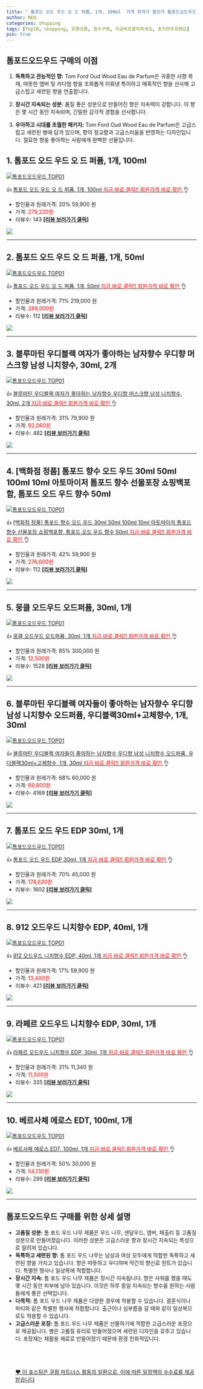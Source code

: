 ```yaml
---
title: " 톰포드 오드 우드 오 드 퍼퓸, 1개, 100ml  가격 최저가 할인가 톰포드오드우드 최저가 추천 제품 비교"
author: NEO.
categories: shopping
tags: [Top10, shopping, 유행상품, 필수구매, 지금바로클릭하세요, 놓치면후회해요]
pin: true
---
```

## 톰포드오드우드 구매의 이점
1. **독특하고 관능적인 향:** Tom Ford Oud Wood Eau de Parfum은 귀중한 사향 목재, 따뜻한 앰버 및 카다멈 향을 조화롭게 이뤄낸 특이하고 매혹적인 향을 선사해 고급스럽고 세련된 향을 연출합니다.


2. **장시간 지속되는 성분:** 품질 좋은 성분으로 만들어진 향은 지속력이 강합니다. 이 향은 몇 시간 동안 지속되며, 긴밀한 감각적 경험을 선사합니다.


3. **우아하고 시대를 초월한 패키지:** Tom Ford Oud Wood Eau de Parfum은 고급스럽고 세련된 병에 담겨 있으며, 향의 정교함과 고급스러움을 반영하는 디자인입니다. 절묘한 향을 좋아하는 사람에게 완벽한 선물입니다.

   

## 1.  톰포드 오드 우드 오 드 퍼퓸, 1개, 100ml 

[![톰포드오드우드 TOP01](https://thumbnail8.coupangcdn.com/thumbnails/remote/490x490ex/image/vendor_inventory/1608/5247f880751d738f3a21e30930dce561894638e05d062d94f7278eb3024e.jpg)](https://link.coupang.com/re/AFFSDP?lptag=AF3617701&subid=GithubCoopas&pageKey=7520432740&traceid=V0-153&itemId=19953684600&vendorItemId=87052579221)


👍 [ 톰포드 오드 우드 오 드 퍼퓸, 1개, 100ml  <font color=red> 지금 바로 클릭!! 회원가격 바로 확인 </font> ](https://link.coupang.com/re/AFFSDP?lptag=AF3617701&subid=GithubCoopas&pageKey=7520432740&traceid=V0-153&itemId=19953684600&vendorItemId=87052579221) 👌 


- 할인율과 원래가격: 20%  59,900   원
- 가격: <span style='color:red'>279,220원</span>
- 리뷰수: 143  [**[리뷰 보러가기 클릭]**](https://link.coupang.com/re/AFFSDP?lptag=AF3617701&subid=GithubCoopas&pageKey=7520432740&traceid=V0-153&itemId=19953684600&vendorItemId=87052579221)

[![](/discount_price.png)](https://link.coupang.com/re/AFFSDP?lptag=AF3617701&subid=GithubCoopas&pageKey=7520432740&traceid=V0-153&itemId=19953684600&vendorItemId=87052579221)

---


   

## 2.  톰포드 오드 우드 오 드 퍼퓸, 1개, 50ml 

[![톰포드오드우드 TOP01](https://thumbnail8.coupangcdn.com/thumbnails/remote/490x490ex/image/vendor_inventory/7841/db8b90cd1d674e4d40943518e0f873711b853ebba1a828e3130d33e5d0ac.jpg)](https://link.coupang.com/re/AFFSDP?lptag=AF3617701&subid=GithubCoopas&pageKey=7520432740&traceid=V0-153&itemId=19723367981&vendorItemId=78863616035)


👍 [ 톰포드 오드 우드 오 드 퍼퓸, 1개, 50ml  <font color=red> 지금 바로 클릭!! 회원가격 바로 확인 </font> ](https://link.coupang.com/re/AFFSDP?lptag=AF3617701&subid=GithubCoopas&pageKey=7520432740&traceid=V0-153&itemId=19723367981&vendorItemId=78863616035) 👌 


- 할인율과 원래가격: 71%  219,000   원
- 가격: <span style='color:red'>289,000원</span>
- 리뷰수: 112  [**[리뷰 보러가기 클릭]**](https://link.coupang.com/re/AFFSDP?lptag=AF3617701&subid=GithubCoopas&pageKey=7520432740&traceid=V0-153&itemId=19723367981&vendorItemId=78863616035)

[![](/discount_price.png)](https://link.coupang.com/re/AFFSDP?lptag=AF3617701&subid=GithubCoopas&pageKey=7520432740&traceid=V0-153&itemId=19723367981&vendorItemId=78863616035)

---


   

## 3.  블루마틴 우디블랙 여자가 좋아하는 남자향수 우디향 머스크향 남성 니치향수, 30ml, 2개 

[![톰포드오드우드 TOP01](https://thumbnail10.coupangcdn.com/thumbnails/remote/490x490ex/image/vendor_inventory/3b57/43e55863f8852408a7c74c392fef9f4480ee26254a4d9f6dc64d8d5b704c.jpg)](https://link.coupang.com/re/AFFSDP?lptag=AF3617701&subid=GithubCoopas&pageKey=7308240001&traceid=V0-153&itemId=18729755010&vendorItemId=87719103464)


👍 [ 블루마틴 우디블랙 여자가 좋아하는 남자향수 우디향 머스크향 남성 니치향수, 30ml, 2개  <font color=red> 지금 바로 클릭!! 회원가격 바로 확인 </font> ](https://link.coupang.com/re/AFFSDP?lptag=AF3617701&subid=GithubCoopas&pageKey=7308240001&traceid=V0-153&itemId=18729755010&vendorItemId=87719103464) 👌 


- 할인율과 원래가격: 31%  79,900   원
- 가격: <span style='color:red'>92,060원</span>
- 리뷰수: 482  [**[리뷰 보러가기 클릭]**](https://link.coupang.com/re/AFFSDP?lptag=AF3617701&subid=GithubCoopas&pageKey=7308240001&traceid=V0-153&itemId=18729755010&vendorItemId=87719103464)

[![](/discount_price.png)](https://link.coupang.com/re/AFFSDP?lptag=AF3617701&subid=GithubCoopas&pageKey=7308240001&traceid=V0-153&itemId=18729755010&vendorItemId=87719103464)

---


   

## 4.  [백화점 정품] 톰포드 향수 오드 우드 30ml 50ml 100ml 10ml 아토마이저 톰포드 향수 선물포장 쇼핑백포함, 톰포드 오드 우드 향수 50ml 

[![톰포드오드우드 TOP01](https://thumbnail6.coupangcdn.com/thumbnails/remote/490x490ex/image/vendor_inventory/af5e/a46901fa37f0ad2ba5b350287bed0dd9d6b3b342a0761aa022e409d2964f.jpg)](https://link.coupang.com/re/AFFSDP?lptag=AF3617701&subid=GithubCoopas&pageKey=6798781288&traceid=V0-153&itemId=16040516259&vendorItemId=84910057447)


👍 [ [백화점 정품] 톰포드 향수 오드 우드 30ml 50ml 100ml 10ml 아토마이저 톰포드 향수 선물포장 쇼핑백포함, 톰포드 오드 우드 향수 50ml  <font color=red> 지금 바로 클릭!! 회원가격 바로 확인 </font> ](https://link.coupang.com/re/AFFSDP?lptag=AF3617701&subid=GithubCoopas&pageKey=6798781288&traceid=V0-153&itemId=16040516259&vendorItemId=84910057447) 👌 


- 할인율과 원래가격: 42%  59,900   원
- 가격: <span style='color:red'>276,600원</span>
- 리뷰수: 112  [**[리뷰 보러가기 클릭]**](https://link.coupang.com/re/AFFSDP?lptag=AF3617701&subid=GithubCoopas&pageKey=6798781288&traceid=V0-153&itemId=16040516259&vendorItemId=84910057447)

[![](/discount_price.png)](https://link.coupang.com/re/AFFSDP?lptag=AF3617701&subid=GithubCoopas&pageKey=6798781288&traceid=V0-153&itemId=16040516259&vendorItemId=84910057447)

---


   

## 5.  뭉클 오드우드 오드퍼퓸, 30ml, 1개 

[![톰포드오드우드 TOP01](https://thumbnail9.coupangcdn.com/thumbnails/remote/490x490ex/image/retail/images/930140986044527-ae1bc38e-e6f4-4a5b-ba17-e7098be7fa1c.crdownload)](https://link.coupang.com/re/AFFSDP?lptag=AF3617701&subid=GithubCoopas&pageKey=7166338966&traceid=V0-153&itemId=18045146046&vendorItemId=84893507960)


👍 [ 뭉클 오드우드 오드퍼퓸, 30ml, 1개  <font color=red> 지금 바로 클릭!! 회원가격 바로 확인 </font> ](https://link.coupang.com/re/AFFSDP?lptag=AF3617701&subid=GithubCoopas&pageKey=7166338966&traceid=V0-153&itemId=18045146046&vendorItemId=84893507960) 👌 


- 할인율과 원래가격: 85%  300,000   원
- 가격: <span style='color:red'>12,500원</span>
- 리뷰수: 1528  [**[리뷰 보러가기 클릭]**](https://link.coupang.com/re/AFFSDP?lptag=AF3617701&subid=GithubCoopas&pageKey=7166338966&traceid=V0-153&itemId=18045146046&vendorItemId=84893507960)

[![](/discount_price.png)](https://link.coupang.com/re/AFFSDP?lptag=AF3617701&subid=GithubCoopas&pageKey=7166338966&traceid=V0-153&itemId=18045146046&vendorItemId=84893507960)

---


   

## 6.  블루마틴 우디블랙 여자들이 좋아하는 남자향수 우디향 남성 니치향수 오드퍼퓸, 우디블랙30ml+고체향수, 1개, 30ml 

[![톰포드오드우드 TOP01](https://thumbnail9.coupangcdn.com/thumbnails/remote/490x490ex/image/vendor_inventory/0efc/149a63aaf5256aacf174b4bd356f9f09e544f6c15ae3cc421391145708e9.jpg)](https://link.coupang.com/re/AFFSDP?lptag=AF3617701&subid=GithubCoopas&pageKey=7478444053&traceid=V0-153&itemId=19528986011&vendorItemId=87587503613)


👍 [ 블루마틴 우디블랙 여자들이 좋아하는 남자향수 우디향 남성 니치향수 오드퍼퓸, 우디블랙30ml+고체향수, 1개, 30ml  <font color=red> 지금 바로 클릭!! 회원가격 바로 확인 </font> ](https://link.coupang.com/re/AFFSDP?lptag=AF3617701&subid=GithubCoopas&pageKey=7478444053&traceid=V0-153&itemId=19528986011&vendorItemId=87587503613) 👌 


- 할인율과 원래가격: 68%  60,000   원
- 가격: <span style='color:red'>69,800원</span>
- 리뷰수: 4169  [**[리뷰 보러가기 클릭]**](https://link.coupang.com/re/AFFSDP?lptag=AF3617701&subid=GithubCoopas&pageKey=7478444053&traceid=V0-153&itemId=19528986011&vendorItemId=87587503613)

[![](/discount_price.png)](https://link.coupang.com/re/AFFSDP?lptag=AF3617701&subid=GithubCoopas&pageKey=7478444053&traceid=V0-153&itemId=19528986011&vendorItemId=87587503613)

---


   

## 7.  톰포드 오드 우드 EDP 30ml, 1개 

[![톰포드오드우드 TOP01](https://thumbnail6.coupangcdn.com/thumbnails/remote/490x490ex/image/vendor_inventory/62f3/af7128d63d7cc7da6c3f1e052c68d17c341b6766162c1e4e9bd957d0654d.jpg)](https://link.coupang.com/re/AFFSDP?lptag=AF3617701&subid=GithubCoopas&pageKey=7823488258&traceid=V0-153&itemId=21257104801&vendorItemId=88448429363)


👍 [ 톰포드 오드 우드 EDP 30ml, 1개  <font color=red> 지금 바로 클릭!! 회원가격 바로 확인 </font> ](https://link.coupang.com/re/AFFSDP?lptag=AF3617701&subid=GithubCoopas&pageKey=7823488258&traceid=V0-153&itemId=21257104801&vendorItemId=88448429363) 👌 


- 할인율과 원래가격: 70%  45,000   원
- 가격: <span style='color:red'>174,620원</span>
- 리뷰수: 1602  [**[리뷰 보러가기 클릭]**](https://link.coupang.com/re/AFFSDP?lptag=AF3617701&subid=GithubCoopas&pageKey=7823488258&traceid=V0-153&itemId=21257104801&vendorItemId=88448429363)

[![](/discount_price.png)](https://link.coupang.com/re/AFFSDP?lptag=AF3617701&subid=GithubCoopas&pageKey=7823488258&traceid=V0-153&itemId=21257104801&vendorItemId=88448429363)

---


   

## 8.  912 오드우드 니치향수 EDP, 40ml, 1개 

[![톰포드오드우드 TOP01](https://thumbnail10.coupangcdn.com/thumbnails/remote/490x490ex/image/retail/images/13432115899291067-2d96d9be-9717-4a32-9714-db50d875b6a5.jpg)](https://link.coupang.com/re/AFFSDP?lptag=AF3617701&subid=GithubCoopas&pageKey=6163821301&traceid=V0-153&itemId=11980556892&vendorItemId=79253046902)


👍 [ 912 오드우드 니치향수 EDP, 40ml, 1개  <font color=red> 지금 바로 클릭!! 회원가격 바로 확인 </font> ](https://link.coupang.com/re/AFFSDP?lptag=AF3617701&subid=GithubCoopas&pageKey=6163821301&traceid=V0-153&itemId=11980556892&vendorItemId=79253046902) 👌 


- 할인율과 원래가격: 17%  59,900   원
- 가격: <span style='color:red'>13,400원</span>
- 리뷰수: 421  [**[리뷰 보러가기 클릭]**](https://link.coupang.com/re/AFFSDP?lptag=AF3617701&subid=GithubCoopas&pageKey=6163821301&traceid=V0-153&itemId=11980556892&vendorItemId=79253046902)

[![](/discount_price.png)](https://link.coupang.com/re/AFFSDP?lptag=AF3617701&subid=GithubCoopas&pageKey=6163821301&traceid=V0-153&itemId=11980556892&vendorItemId=79253046902)

---


   

## 9.  라페르 오드우드 니치향수 EDP, 30ml, 1개 

[![톰포드오드우드 TOP01](https://thumbnail10.coupangcdn.com/thumbnails/remote/490x490ex/image/retail/images/1792191529592319-dd32e2f5-e314-426f-bd08-52070ab85cbe.jpg)](https://link.coupang.com/re/AFFSDP?lptag=AF3617701&subid=GithubCoopas&pageKey=2041071439&traceid=V0-153&itemId=3469868990&vendorItemId=71456208199)


👍 [ 라페르 오드우드 니치향수 EDP, 30ml, 1개  <font color=red> 지금 바로 클릭!! 회원가격 바로 확인 </font> ](https://link.coupang.com/re/AFFSDP?lptag=AF3617701&subid=GithubCoopas&pageKey=2041071439&traceid=V0-153&itemId=3469868990&vendorItemId=71456208199) 👌 


- 할인율과 원래가격: 21%  11,340   원
- 가격: <span style='color:red'>11,500원</span>
- 리뷰수: 335  [**[리뷰 보러가기 클릭]**](https://link.coupang.com/re/AFFSDP?lptag=AF3617701&subid=GithubCoopas&pageKey=2041071439&traceid=V0-153&itemId=3469868990&vendorItemId=71456208199)

[![](/discount_price.png)](https://link.coupang.com/re/AFFSDP?lptag=AF3617701&subid=GithubCoopas&pageKey=2041071439&traceid=V0-153&itemId=3469868990&vendorItemId=71456208199)

---


   

## 10.  베르사체 에로스 EDT, 100ml, 1개 

[![톰포드오드우드 TOP01](https://thumbnail9.coupangcdn.com/thumbnails/remote/490x490ex/image/product/image/vendoritem/2015/03/27/3000212430/563b5038-e019-4bbe-b248-d0f68f029e84.jpg)](https://link.coupang.com/re/AFFSDP?lptag=AF3617701&subid=GithubCoopas&pageKey=1499510676&traceid=V0-153&itemId=305440&vendorItemId=3000212430)


👍 [ 베르사체 에로스 EDT, 100ml, 1개  <font color=red> 지금 바로 클릭!! 회원가격 바로 확인 </font> ](https://link.coupang.com/re/AFFSDP?lptag=AF3617701&subid=GithubCoopas&pageKey=1499510676&traceid=V0-153&itemId=305440&vendorItemId=3000212430) 👌 


- 할인율과 원래가격: 50%  30,000   원
- 가격: <span style='color:red'>54,130원</span>
- 리뷰수: 299  [**[리뷰 보러가기 클릭]**](https://link.coupang.com/re/AFFSDP?lptag=AF3617701&subid=GithubCoopas&pageKey=1499510676&traceid=V0-153&itemId=305440&vendorItemId=3000212430)

[![](/discount_price.png)](https://link.coupang.com/re/AFFSDP?lptag=AF3617701&subid=GithubCoopas&pageKey=1499510676&traceid=V0-153&itemId=305440&vendorItemId=3000212430)

---
## 톰포드오드우드 구매를 위한 상세 설명
* **고품질 성분:** 톰 포드 우드 나무 제품은 우드 나무, 샌달우드, 앰버, 패출리 등 고품질 성분으로 만들어졌습니다. 이러한 성분은 고급스러운 향과 장시간 지속되는 특성으로 알려져 있습니다.
* **독특하고 세련된 향:** 톰 포드 우드 나무는 남성과 여성 모두에게 적합한 독특하고 세련된 향을 가지고 있습니다. 향은 따뜻하고 우디하며 약간의 향신료 힌트가 있습니다. 특별한 행사나 일상복에 적합합니다.
* **장시간 지속:** 톰 포드 우드 나무 제품은 장시간 지속됩니다. 향은 샤워를 했을 때도 몇 시간 동안 피부에 남아 있습니다. 이것은 하루 종일 지속되는 향수를 원하는 사람들에게 좋은 선택입니다.
* **다목적:** 톰 포드 우드 나무 제품은 다양한 경우에 착용할 수 있습니다. 결혼식이나 파티와 같은 특별한 행사에 적합합니다. 출근이나 심부름을 갈 때와 같이 일상복으로도 착용할 수 있습니다.
* **고급스러운 포장:** 톰 포드 우드 나무 제품은 선물하기에 적합한 고급스러운 포장으로 제공됩니다. 병은 고품질 유리로 만들어졌으며 세련된 디자인을 갖추고 있습니다. 포장재는 재활용 재료로 만들어졌기 때문에 환경 친화적입니다.<br><br><br><br><br> [ ❤  이 포스팅은 쿠팡 파트너스 활동의 일환으로, 이에 따른 일정액의 수수료를 제공받습니다](https://link.coupang.com/a/bcEFyh)